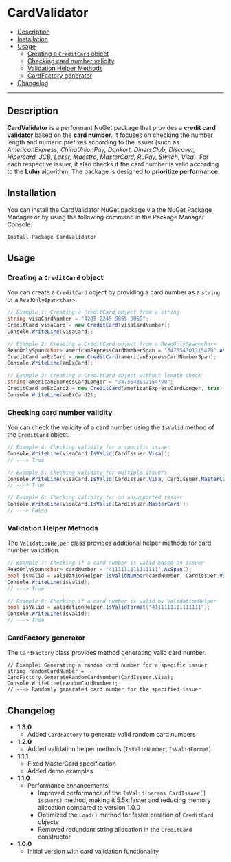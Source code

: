 
# CardValidator

- [Description](#description)
- [Installation](#installation)
- [Usage](#usage)
  - [Creating a `CreditCard` object](#creating-a-creditcard-object)
  - [Checking card number validity](#checking-card-number-validity)
  - [Validation Helper Methods](#validation-helper-methods)
  - [CardFactory generator](#cardfactory-generator)
- [Changelog](#changelog)

---

## Description
**CardValidator** is a performant NuGet package that provides a **credit card validator** based on the **card number**. 
It focuses on checking the number length and numeric prefixes according to the issuer (such as *AmericanExpress, ChinaUnionPay, Dankort, DinersClub, Discover, Hipercard, JCB, Laser, Maestro, MasterCard, RuPay, Switch, Visa*). For each respective issuer, it also checks if the card number is valid according to the **Luhn** algorithm. The package is designed to **prioritize performance**.

## Installation
You can install the CardValidator NuGet package via the NuGet Package Manager or by using the following command in the Package Manager Console:

    Install-Package CardValidator


## Usage

### Creating a `CreditCard` object
You can create a `CreditCard` object by providing a card number as a `string` or a `ReadOnlySpan<char>`.

```csharp
// Example 1: Creating a CreditCard object from a string
string visaCardNumber = "4205 2245 9865 9069";
CreditCard visaCard = new CreditCard(visaCardNumber);
Console.WriteLine(visaCard);

// Example 2: Creating a CreditCard object from a ReadOnlySpan<char>
ReadOnlySpan<char> americanExpressCardNumberSpan = "347554301215479".AsSpan();
CreditCard amExCard = new CreditCard(americanExpressCardNumberSpan);
Console.WriteLine(amExCard);

// Example 3: Creating a CreditCard object without length check
string americanExpressCardLonger = "3475543012154790";
CreditCard amExCard2 = new CreditCard(americanExpressCardLonger, true);
Console.WriteLine(amExCard2);
```

### Checking card number validity

You can check the validity of a card number using the `IsValid` method of the `CreditCard` object.

```csharp
// Example 4: Checking validity for a specific issuer
Console.WriteLine(visaCard.IsValid(CardIssuer.Visa));
// ---> True

// Example 5: Checking validity for multiple issuers
Console.WriteLine(visaCard.IsValid(CardIssuer.Visa, CardIssuer.MasterCard));
// ---> True

// Example 6: Checking validity for an unsupported issuer
Console.WriteLine(visaCard.IsValid(CardIssuer.MasterCard));
// ---> False
```


### Validation Helper Methods

The `ValidationHelper` class provides additional helper methods for card number validation.

```csharp
// Example 7: Checking if a card number is valid based on issuer
ReadOnlySpan<char> cardNumber = "4111111111111111".AsSpan();
bool isValid = ValidationHelper.IsValidNumber(cardNumber, CardIssuer.Visa);
Console.WriteLine(isValid);
// ---> True

// Example 8: Checking if a card number is valid by ValidationHelper
bool isValid = ValidationHelper.IsValidFormat("4111111111111111");
Console.WriteLine(isValid);
// ---> True
```

### CardFactory generator
The `CardFactory` class provides method generating valid card number.

```
// Example: Generating a random card number for a specific issuer
string randomCardNumber = CardFactory.GenerateRandomCardNumber(CardIssuer.Visa); 
Console.WriteLine(randomCardNumber); 
// ---> Randomly generated card number for the specified issuer
```

## Changelog

-   **1.3.0**
	- Added `CardFactory` to generate valid random card numbers
-   **1.2.0**
    -   Added validation helper methods (`IsValidNumber`, `IsValidFormat`)
-   **1.1.1**
    -   Fixed MasterCard specification
    -   Added demo examples
-   **1.1.0**
    -   Performance enhancements:
        -   Improved performance of the `IsValid(params CardIssuer[] issuers)` method, making it 5.5x faster and reducing memory allocation compared to version 1.0.0
        -   Optimized the `Load()` method for faster creation of `CreditCard` objects
        -   Removed redundant string allocation in the `CreditCard` constructor
-   **1.0.0**
    -   Initial version with card validation functionality